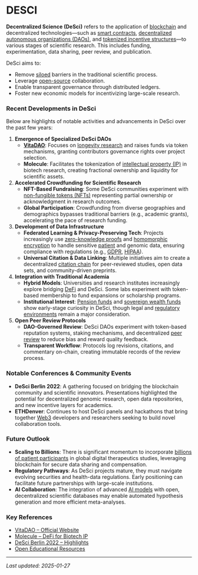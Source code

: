 # DESCI

**Decentralized Science (DeSci)** refers to the application of [blockchain](../CRYPTO/CRYPTOCURRENCIES.md) and decentralized technologies—such as [smart contracts](SMART_CONTRACTS.md), [decentralized autonomous organizations (DAOs)](DAOS.md), and [tokenized incentive structures](../CRYPTO/TOKENS.md)—to various stages of scientific research. This includes funding, experimentation, data sharing, peer review, and publication.

DeSci aims to:

* Remove [siloed](STREAMING_SERVICES.md) barriers in the traditional scientific process.
* Leverage [open-source](OWNERSHIP_DISTRIBUTION.md) collaboration.
* Enable transparent governance through distributed ledgers.
* Foster new economic models for incentivizing large-scale research.

### Recent Developments in DeSci

Below are highlights of notable activities and advancements in DeSci over the past few years:

1. **Emergence of Specialized DeSci DAOs**
   * [**VitaDAO**](https://www.vitadao.com/): Focuses on [longevity research](MEASURABLE_OUTCOMES.md) and raises funds via token mechanisms, granting contributors governance rights over project selection.
   * **Molecule**: Facilitates the tokenization of [intellectual property (IP)](IPCC.md) in biotech research, creating fractional ownership and liquidity for scientific assets.
2. **Accelerated Crowdfunding for Scientific Research**
   * **NFT-Based Fundraising**: Some DeSci communities experiment with [non-fungible tokens (NFTs)](NFTS.md) representing partial ownership or acknowledgment in research outcomes.
   * **Global Participation**: Crowdfunding from diverse geographies and demographics bypasses traditional barriers (e.g., academic grants), accelerating the pace of research funding.
3. **Development of Data Infrastructure**
   * **Federated Learning & Privacy-Preserving Tech**: Projects increasingly use [zero-knowledge proofs](ZERO_KNOWLEDGE_PROOFS.md) and [homomorphic encryption](../../../literary_products/joes_notes/HOMOMORPHIC_ENCRYPTION.md) to handle sensitive [patient](PLANNING.md) and genomic data, ensuring compliance with regulations (e.g., [GDPR](../../../literary_products/joes_notes/GDPR.md), [HIPAA](https://en.wikipedia.org/wiki/Health_Insurance_Portability_and_Accountability_Act)).
   * **Universal Citation & Data Linking**: Multiple initiatives aim to create a decentralized [citation chain](../AI/CITATION_CHAIN.md) for peer-reviewed studies, open data sets, and community-driven preprints.
4. **Integration with Traditional Academia**
   * **Hybrid Models**: Universities and research institutes increasingly explore bridging [DeFi](../CRYPTO/DEFI.md) and DeSci. Some labs experiment with token-based membership to fund expansions or scholarship programs.
   * **Institutional Interest**: [Pension funds](PENSION_FUNDS.md) and [sovereign wealth funds](THE_MEANING_OF_BITCOIN.md) show early-stage curiosity in DeSci, though legal and [regulatory environments](REGULATORY_ENVIRONMENTS.md) remain a major consideration.
5. **Open Peer Review Protocols**
   * **DAO-Governed Review**: DeSci DAOs experiment with token-based reputation systems, staking mechanisms, and decentralized [peer review](../../../literary_products/joes_notes/PEER_REVIEW_PROTOCOLS.md) to reduce bias and reward quality feedback.
   * **Transparent Workflow**: Protocols log revisions, citations, and commentary on-chain, creating immutable records of the review process.

### Notable Conferences & Community Events

* **DeSci Berlin 2022**: A gathering focused on bridging the blockchain community and scientific innovators. Presentations highlighted the potential for decentralized genomic research, open data repositories, and new incentive layers for academics.
* **ETHDenver**: Continues to host DeSci panels and hackathons that bring together [Web3](../../../literary_products/joes_notes/WEB3.md) developers and researchers seeking to build novel collaboration tools.

### Future Outlook

* **Scaling to Billions**: There is significant momentum to incorporate [billions of patient participants](BILLIONS_PARTICIPANTS.md) in global digital therapeutics studies, leveraging blockchain for secure data sharing and compensation.
* **Regulatory Pathways**: As DeSci projects mature, they must navigate evolving securities and health-data regulations. Early positioning can facilitate future partnerships with large-scale institutions.
* **AI Collaboration**: The integration of advanced [AI models](../AI/DECENTRALIZED_AI.md) with open, decentralized scientific databases may enable automated hypothesis generation and more efficient meta-analyses.

### Key References

* [VitaDAO – Official Website](https://www.vitadao.com/)
* [Molecule – DeFi for Biotech IP](https://www.molecule.to/)
* [DeSci Berlin 2022 – Highlights](https://desci.berlin/)
* [Open Educational Resources](https://en.wikipedia.org/wiki/Open_educational_resources)

***

_Last updated: 2025-01-27_
